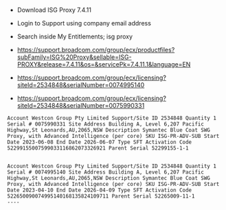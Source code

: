 
- Download ISG Proxy 7.4.11
- Login to Support using company email address
- Search inside My Entitlements; isg proxy 
- https://support.broadcom.com/group/ecx/productfiles?subFamily=ISG%20Proxy&sellable=ISG-PROXY&release=7.4.11&os=&servicePk=7.4.11.1&language=EN

- https://support.broadcom.com/group/ecx/licensing?siteId=2534848&serialNumber=0074995140

- https://support.broadcom.com/group/ecx/licensing?siteId=2534848&serialNumber=0075990331


```
Account Westcon Group Pty Limited Support/Site ID 2534848 Quantity 1 Serial # 0075990331 Site Address Building A, Level 6,207 Pacific Highway,St Leonards,AU,2065,NSW Description Symantec Blue Coat SWG Proxy, with Advanced Intelligence (per core) SKU ISG-PR-ADV-SUB Start Date 2023-06-08 End Date 2026-06-07 Type SFT Activation Code 52299155007599033116862073326921 Parent Serial 52299155-1-1


Account Westcon Group Pty Limited Support/Site ID 2534848 Quantity 1 Serial # 0074995140 Site Address Building A, Level 6,207 Pacific Highway,St Leonards,AU,2065,NSW Description Symantec Blue Coat SWG Proxy, with Advanced Intelligence (per core) SKU ISG-PR-ADV-SUB Start Date 2023-04-10 End Date 2026-04-09 Type SFT Activation Code 522650090074995140168135824109711 Parent Serial 52265009-11-1
----
```
